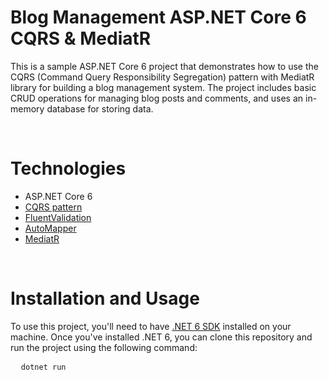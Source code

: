 # <div>Blog Management ASP.NET Core 6 CQRS & MediatR</div>

This is a sample ASP.NET Core 6 project that demonstrates how to use the CQRS (Command Query Responsibility Segregation) pattern with MediatR library for building a blog management system. The project includes basic CRUD operations for managing blog posts and comments, and uses an in-memory database for storing data.

<br/>

# <div>Technologies</div>
* ASP.NET Core 6
* <a href="https://martinfowler.com/bliki/CQRS.html" target="_blank">CQRS pattern</a>
* <a href="https://fluentvalidation.net/">FluentValidation</a>
* <a href="https://automapper.org" target="_blank">AutoMapper</a>
* <a href="https://www.nuget.org/packages/MediatR" target="_blank">MediatR</a>

<br />

# <div>Installation and Usage</div>
<div>
  <p>To use this project, you'll need to have <a href="https://dotnet.microsoft.com/download/dotnet/6.0" target="_new">.NET 6 SDK</a> installed on your machine. Once you've installed .NET 6, you can clone this repository and run the project using the following command:</p>

<pre>
  <code class="!whitespace-pre hljs">dotnet run</code>
</pre>
  
</div>

<br/>
